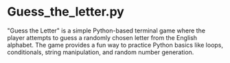 # Guess_the_letter.py
"Guess the Letter" is a simple Python-based terminal game where the player attempts to guess a randomly chosen letter from the English alphabet. The game provides a fun way to practice Python basics like loops, conditionals, string manipulation, and random number generation.

